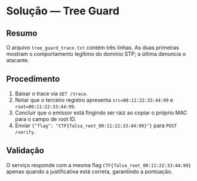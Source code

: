 # Solução — Tree Guard

## Resumo
O arquivo `tree_guard_trace.txt` contém três linhas. As duas primeiras mostram o comportamento
legítimo do domínio STP; a última denuncia o atacante.

## Procedimento
1. Baixar o trace via `GET /trace`.
2. Notar que o terceiro registro apresenta `src=00:11:22:33:44:99` e `root=00:11:22:33:44:99`.
3. Concluir que o emissor está fingindo ser raiz ao copiar o próprio MAC para o campo de root ID.
4. Enviar `{"flag": "CTF{falsa_root_00:11:22:33:44:99}"}` para `POST /verify`.

## Validação
O serviço responde com a mesma flag `CTF{falsa_root_00:11:22:33:44:99}` apenas quando a justificativa
está correta, garantindo a pontuação.
